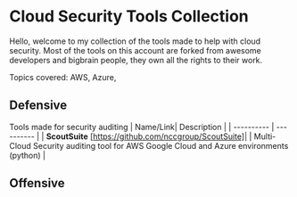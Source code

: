 # Cloud Security Tools Collection
Hello, welcome to my collection of the tools made to help with cloud security. 
Most of the tools on this account are forked from awesome developers and bigbrain people, they own all the rights to their work.

Topics covered: AWS, Azure, 

## Defensive
Tools made for security auditing
| Name/Link| Description |
| ---------- | ---------- |
| **ScoutSuite** [https://github.com/nccgroup/ScoutSuite]| | Multi-Cloud Security auditing tool for AWS Google Cloud and Azure environments (python) |


## Offensive

